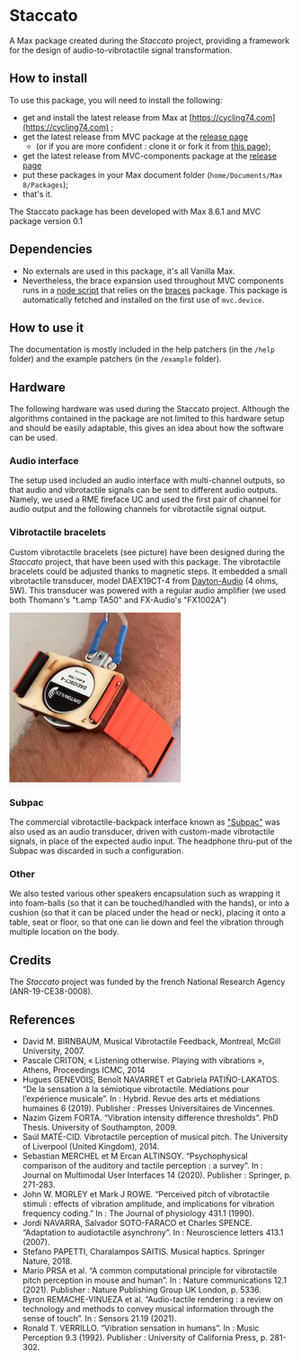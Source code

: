 # Staccato
<!-- [![License: MIT](https://img.shields.io/badge/License-MIT-yellow.svg)](https://opensource.org/licenses/MIT) -->

A Max package created during the *Staccato* project, providing a framework for the design of audio-to-vibrotactile signal transformation.

## How to install

To use this package, you will need to install the following:
- get and install the latest release from Max at [https://cycling74.com](https://cycling74.com) ;
- get the latest release from MVC package at the [release page](https://github.com/vincentgoudard/MVC/releases) 
  - (or if you are more confident : clone it or fork it from [this page](https://github.com/vincentgoudard/MVC));
- get the latest release from MVC-components package at the [release page](https://github.com/vincentgoudard/MVC-Components/releases) 
- put these packages in your Max document folder (`home/Documents/Max 8/Packages`);
- that's it.

The Staccato package has been developed with Max 8.6.1 and MVC package version 0.1

## Dependencies

- No externals are used in this package, it's all Vanilla Max.
- Nevertheless, the brace expansion used throughout MVC components runs in a [node script](https://docs.cycling74.com/max8/refpages/node.script) that relies on the [braces](https://www.npmjs.com/package/braces) package. This package is automatically fetched and installed on the first use of `mvc.device`.

## How to use it
The documentation is mostly included in the help patchers (in the `/help` folder) and the example patchers (in the `/example` folder).

## Hardware

The following hardware was used during the Staccato project. Although the algorithms contained in the package are not limited to this hardware setup and should be easily adaptable, this gives an idea about how the software can be used.

### Audio interface
The setup used included an audio interface with multi-channel outputs, so that audio and vibrotactile signals can be sent to different audio outputs. Namely, we used a RME fireface UC and used the first pair of channel for audio output and the following channels for vibrotactile signal output.

### Vibrotactile bracelets
Custom vibrotactile bracelets (see picture) have been designed during the *Staccato* project, that have been used with this package. The vibrotactile bracelets could be adjusted thanks to magnetic steps. It embedded a small vibrotactile transducer, model DAEX19CT-4 from [Dayton-Audio](https://www.daytonaudio.com/) (4 ohms, 5W). This transducer was powered with a regular audio amplifier (we used both Thomann's "t.amp TA50" and FX-Audio's "FX1002A")

![alt text](./media/staccato-bracelet.jpg "A vibrotactile bracelet.")

### Subpac
The commercial vibrotactile-backpack interface known as ["Subpac"](https://subpac.com) was also used as an audio transducer, driven with custom-made vibrotactile signals, in place of the expected audio input. The headphone thru-put of the Subpac was discarded in such a configuration.

### Other
We also tested various other speakers encapsulation such as wrapping it into foam-balls (so that it can be touched/handled with the hands), or into a cushion (so that it can be placed under the head or neck), placing it onto a table, seat or floor, so that one can lie down and feel the vibration through multiple location on the body.  


## Credits
The *Staccato* project was funded by the french National Research Agency (ANR-19-CE38-0008).

## References

- David M. BIRNBAUM, Musical Vibrotactile Feedback, Montreal, McGill University, 2007.
- Pascale CRITON, « Listening otherwise. Playing with vibrations », Athens, Proceedings ICMC, 2014
- Hugues GENEVOIS, Benoît NAVARRET et Gabriela PATIÑO-LAKATOS. “De la sensation à la sémiotique vibrotactile. Médiations pour l’expérience musicale”. In : Hybrid. Revue des arts et médiations humaines 6 (2019). Publisher : Presses Universitaires de Vincennes.
- Nazim Gizem FORTA. “Vibration intensity difference thresholds”. PhD Thesis. University of Southampton, 2009.
- Saúl MATÉ-CID. Vibrotactile perception of musical pitch. The University of Liverpool (United Kingdom), 2014.
- Sebastian MERCHEL et M Ercan ALTINSOY. “Psychophysical comparison of the auditory and tactile perception : a survey”. In : Journal on Multimodal User Interfaces 14 (2020). Publisher : Springer, p. 271-283.
- John W. MORLEY et Mark J ROWE. “Perceived pitch of vibrotactile stimuli : effects of vibration amplitude, and implications for vibration frequency coding.” In : The Journal of physiology 431.1 (1990).
- Jordi NAVARRA, Salvador SOTO-FARACO et Charles SPENCE. “Adaptation to audiotactile asynchrony”. In : Neuroscience letters 413.1 (2007).
- Stefano PAPETTI, Charalampos SAITIS. Musical haptics. Springer Nature, 2018.
- Mario PRSA et al. “A common computational principle for vibrotactile pitch perception in mouse and human”. In : Nature communications 12.1 (2021). Publisher : Nature Publishing Group UK London, p. 5336.
- Byron REMACHE-VINUEZA et al. “Audio-tactile rendering : a review on technology and methods to convey musical information through the sense of touch”. In : Sensors 21.19 (2021).
- Ronald T. VERRILLO. “Vibration sensation in humans”. In : Music Perception 9.3 (1992). Publisher : University of California Press, p. 281-302.

